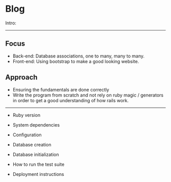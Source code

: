 # Blog

Intro: 

---------------------------

## Focus

* Back-end: Database associations, one to many, many to many.
* Front-end: Using bootstrap to make a good looking website.

## Approach

* Ensuring the fundamentals are done correctly 
* Write the program from scratch and not rely on ruby magic / generators in order to get a good understanding of how rails work. 

---------------------------

* Ruby version

* System dependencies

* Configuration

* Database creation

* Database initialization

* How to run the test suite

* Deployment instructions

